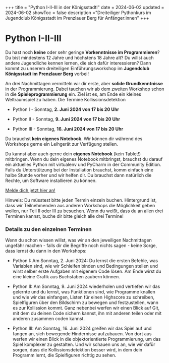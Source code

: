 +++
title = "Python I-II-III in der Königsstadt!"
date = 2024-06-02
updated = 2024-06-02
showToc = false
description ="Dreiteiliger Pythonkurs im Jugendclub Königsstadt im Prenzlauer Berg für Anfänger:innen"
+++

<script lang="ts">
    import Figure from "$lib/components/Figure.svelte";
</script>

# Python I-II-III

Du hast noch **keine** oder sehr geringe **Vorkenntnisse im Programmieren**? Du bist mindestens 12 Jahre und höchstens 18 Jahre alt? Du willst auch andere Jugendliche kennen lernen, die sich dafür interessieren? Dann kommt zu unserem dreiteiligen Einführungsworkshop im **Jugendclub Königsstadt im Prenzlauer Berg** vorbei!

An drei Nachmittagen vermitteln wir dir erste, aber **solide Grundkenntnisse** in der Programmierung. Dabei tauchen wir ab dem zweiten Workshop schon in die **Spieleprogrammierung** ein. Ziel ist es, am Ende ein kleines Weltraumspiel zu haben. Die Termine Kollissionsdetektion

* Python I - Sonntag, **2. Juni 2024 von 17 bis 20 Uhr**

* Python II - Sonntag, **9. Juni 2024 von 17 bis 20 Uhr**

* Python III - Sonntag, **16. Juni 2024 von 17 bis 20 Uhr**

Du brauchst **kein eigenes Notebook**. Wir können dir während des Workshops gerne ein Leihgerät zur Verfügung stellen.

Du kannst aber auch gerne dein **eigenes Notebook** (kein Tablet!) mitbringen. Wenn du dein eigenes Notebook mitbringst, brauchst du darauf ein aktuelles Python mit virtualenv und PyCharm in der Community Edition. Falls du Unterstützung bei der Installation brauchst, komm einfach eine halbe Stunde vorher und wir helfen dir. Du brauchst dann natürlich die Rechte, um Software installieren zu können.

[Melde dich jetzt hier an!](https://tickets.x-hain.de/)

Hinweis: Du müsstest bitte jeden Termin einzeln buchen. Hintergrund ist, dass wir Teilnehmenden aus anderen Workshops die Möglichkeit geben wollen, nur Teil II oder III zu besuchen. Wenn du weißt, dass du an allen drei Terminen kannst, buche dir bitte gleich alle drei Termine!

### Details zu den einzelnen Terminen

Wenn du schon wissen willst, was wir an den jeweiligen Nachmittagen ungefähr machen - falls dir die Begriffe noch nichts sagen - keine Sorge, dass lernst du dann in den Workshops:

* Python I: Am Sonntag, 2. Juni 2024: Du lernst die ersten Befehle, was Variablen sind, wie wir Schleifen binden und Bedingungen stellen und wirst selber erste Aufgaben mit eigenem Code lösen. Am Ende wirst du eine kleine Grafik aus Buchstaben zaubern können.

* Python II: Am Sonntag, 9. Juni 2024 wiederholen und vertiefen wir das gelernte und du lernst, was Funktionen sind, wie Programme knallen und wie wir das einfangen, Listen für einen Highscore zu schreiben, Spielfiguren über den Bildschirm zu bewegen und festzustellen, wann es zur Kollission kommt. Ganz nebenbei werfen wir einen Blick auf Git, mit dem du deinen Code sichern kannst, ihn mit anderen teilen oder mit anderen zusammen coden kannst.

* Python III: Am Sonntag, 16. Juni 2024 greifen wir das Spiel auf und fangen an, sich bewegende Hindernisse aufzubauen. Von dort aus werfen wir einen Blick in die objektorientierte Programmierung, um das Spiel komplexer zu gestalten. Und wir schauen uns an, wie wir dafür sorgen, dass die Kollissionsdetektion besser wird, in dem dein Programm lernt, die Spielfiguren richtig zu sehen.
